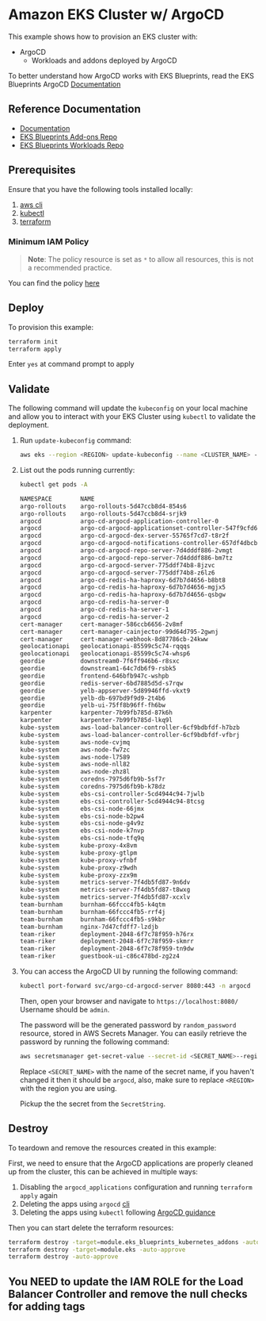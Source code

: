 # Amazon EKS Cluster w/ ArgoCD

This example shows how to provision an EKS cluster with:

- ArgoCD
  - Workloads and addons deployed by ArgoCD

To better understand how ArgoCD works with EKS Blueprints, read the EKS Blueprints ArgoCD [Documentation](https://aws-ia.github.io/terraform-aws-eks-blueprints/latest/add-ons/argocd/)

## Reference Documentation

- [Documentation](https://aws-ia.github.io/terraform-aws-eks-blueprints/latest/add-ons/argocd/)
- [EKS Blueprints Add-ons Repo](https://github.com/aws-samples/eks-blueprints-add-ons)
- [EKS Blueprints Workloads Repo](https://github.com/aws-samples/eks-blueprints-workloads)

## Prerequisites

Ensure that you have the following tools installed locally:

1. [aws cli](https://docs.aws.amazon.com/cli/latest/userguide/install-cliv2.html)
2. [kubectl](https://Kubernetes.io/docs/tasks/tools/)
3. [terraform](https://learn.hashicorp.com/tutorials/terraform/install-cli)

### Minimum IAM Policy

> **Note**: The policy resource is set as `*` to allow all resources, this is not a recommended practice.

You can find the policy [here](min-iam-policy.json)

## Deploy

To provision this example:

```sh
terraform init
terraform apply
```

Enter `yes` at command prompt to apply

## Validate

The following command will update the `kubeconfig` on your local machine and allow you to interact with your EKS Cluster using `kubectl` to validate the deployment.

1. Run `update-kubeconfig` command:

    ```sh
    aws eks --region <REGION> update-kubeconfig --name <CLUSTER_NAME> --alias <CLUSTER_NAME>
    ```

2. List out the pods running currently:

    ```sh
    kubectl get pods -A

    NAMESPACE        NAME                                                        READY   STATUS    RESTARTS          AGE
    argo-rollouts    argo-rollouts-5d47ccb8d4-854s6                              1/1     Running   0                 23h
    argo-rollouts    argo-rollouts-5d47ccb8d4-srjk9                              1/1     Running   0                 23h
    argocd           argo-cd-argocd-application-controller-0                     1/1     Running   0                 24h
    argocd           argo-cd-argocd-applicationset-controller-547f9cfd68-kp89p   1/1     Running   0                 24h
    argocd           argo-cd-argocd-dex-server-55765f7cd7-t8r2f                  1/1     Running   0                 24h
    argocd           argo-cd-argocd-notifications-controller-657df4dbcb-p596r    1/1     Running   0                 24h
    argocd           argo-cd-argocd-repo-server-7d4dddf886-2vmgt                 1/1     Running   0                 24h
    argocd           argo-cd-argocd-repo-server-7d4dddf886-bm7tz                 1/1     Running   0                 24h
    argocd           argo-cd-argocd-server-775ddf74b8-8jzvc                      1/1     Running   0                 24h
    argocd           argo-cd-argocd-server-775ddf74b8-z6lz6                      1/1     Running   0                 24h
    argocd           argo-cd-redis-ha-haproxy-6d7b7d4656-b8bt8                   1/1     Running   0                 24h
    argocd           argo-cd-redis-ha-haproxy-6d7b7d4656-mgjx5                   1/1     Running   0                 24h
    argocd           argo-cd-redis-ha-haproxy-6d7b7d4656-qsbgw                   1/1     Running   0                 24h
    argocd           argo-cd-redis-ha-server-0                                   4/4     Running   0                 24h
    argocd           argo-cd-redis-ha-server-1                                   4/4     Running   0                 24h
    argocd           argo-cd-redis-ha-server-2                                   4/4     Running   0                 24h
    cert-manager     cert-manager-586ccb6656-2v8mf                               1/1     Running   0                 23h
    cert-manager     cert-manager-cainjector-99d64d795-2gwnj                     1/1     Running   0                 23h
    cert-manager     cert-manager-webhook-8d87786cb-24kww                        1/1     Running   0                 23h
    geolocationapi   geolocationapi-85599c5c74-rqqqs                             2/2     Running   0                 25m
    geolocationapi   geolocationapi-85599c5c74-whsp6                             2/2     Running   0                 25m
    geordie          downstream0-7f6ff946b6-r8sxc                                1/1     Running   0                 25m
    geordie          downstream1-64c7db6f9-rsbk5                                 1/1     Running   0                 25m
    geordie          frontend-646bfb947c-wshpb                                   1/1     Running   0                 25m
    geordie          redis-server-6bd7885d5d-s7rqw                               1/1     Running   0                 25m
    geordie          yelb-appserver-5d89946ffd-vkxt9                             1/1     Running   0                 25m
    geordie          yelb-db-697bd9f9d9-2t4b6                                    1/1     Running   0                 25m
    geordie          yelb-ui-75ff8b96ff-fh6bw                                    1/1     Running   0                 25m
    karpenter        karpenter-7b99fb785d-87k6h                                  1/1     Running   0                 106m
    karpenter        karpenter-7b99fb785d-lkq9l                                  1/1     Running   0                 106m
    kube-system      aws-load-balancer-controller-6cf9bdbfdf-h7bzb               1/1     Running   0                 20m
    kube-system      aws-load-balancer-controller-6cf9bdbfdf-vfbrj               1/1     Running   0                 20m
    kube-system      aws-node-cvjmq                                              1/1     Running   0                 24h
    kube-system      aws-node-fw7zc                                              1/1     Running   0                 24h
    kube-system      aws-node-l7589                                              1/1     Running   0                 24h
    kube-system      aws-node-nll82                                              1/1     Running   0                 24h
    kube-system      aws-node-zhz8l                                              1/1     Running   0                 24h
    kube-system      coredns-7975d6fb9b-5sf7r                                    1/1     Running   0                 24h
    kube-system      coredns-7975d6fb9b-k78dz                                    1/1     Running   0                 24h
    kube-system      ebs-csi-controller-5cd4944c94-7jwlb                         6/6     Running   0                 24h
    kube-system      ebs-csi-controller-5cd4944c94-8tcsg                         6/6     Running   0                 24h
    kube-system      ebs-csi-node-66jmx                                          3/3     Running   0                 24h
    kube-system      ebs-csi-node-b2pw4                                          3/3     Running   0                 24h
    kube-system      ebs-csi-node-g4v9z                                          3/3     Running   0                 24h
    kube-system      ebs-csi-node-k7nvp                                          3/3     Running   0                 24h
    kube-system      ebs-csi-node-tfq9q                                          3/3     Running   0                 24h
    kube-system      kube-proxy-4x8vm                                            1/1     Running   0                 24h
    kube-system      kube-proxy-gtlpm                                            1/1     Running   0                 24h
    kube-system      kube-proxy-vfnbf                                            1/1     Running   0                 24h
    kube-system      kube-proxy-z9wdh                                            1/1     Running   0                 24h
    kube-system      kube-proxy-zzx9m                                            1/1     Running   0                 24h
    kube-system      metrics-server-7f4db5fd87-9n6dv                             1/1     Running   0                 23h
    kube-system      metrics-server-7f4db5fd87-t8wxg                             1/1     Running   0                 23h
    kube-system      metrics-server-7f4db5fd87-xcxlv                             1/1     Running   0                 23h
    team-burnham     burnham-66fccc4fb5-k4qtm                                    1/1     Running   0                 25m
    team-burnham     burnham-66fccc4fb5-rrf4j                                    1/1     Running   0                 25m
    team-burnham     burnham-66fccc4fb5-s9kbr                                    1/1     Running   0                 25m
    team-burnham     nginx-7d47cfdff7-lzdjb                                      1/1     Running   0                 25m
    team-riker       deployment-2048-6f7c78f959-h76rx                            1/1     Running   0                 25m
    team-riker       deployment-2048-6f7c78f959-skmrr                            1/1     Running   0                 25m
    team-riker       deployment-2048-6f7c78f959-tn9dw                            1/1     Running   0                 25m
    team-riker       guestbook-ui-c86c478bd-zg2z4                                1/1     Running   0                 25m
    ```

3. You can access the ArgoCD UI by running the following command:

    ```sh
    kubectl port-forward svc/argo-cd-argocd-server 8080:443 -n argocd
    ```

    Then, open your browser and navigate to `https://localhost:8080/`
    Username should be `admin`.

    The password will be the generated password by `random_password` resource, stored in AWS Secrets Manager.
    You can easily retrieve the password by running the following command:

    ```sh
    aws secretsmanager get-secret-value --secret-id <SECRET_NAME>--region <REGION>
    ```

    Replace `<SECRET_NAME>` with the name of the secret name, if you haven't changed it then it should be `argocd`, also, make sure to replace `<REGION>` with the region you are using.

    Pickup the the secret from the `SecretString`.

## Destroy

To teardown and remove the resources created in this example:

First, we need to ensure that the ArgoCD applications are properly cleaned up from the cluster, this can be achieved in multiple ways:

1) Disabling the `argocd_applications` configuration and running `terraform apply` again
2) Deleting the apps using `argocd` [cli](https://argo-cd.readthedocs.io/en/stable/user-guide/app_deletion/#deletion-using-argocd)
3) Deleting the apps using `kubectl` following [ArgoCD guidance](https://argo-cd.readthedocs.io/en/stable/user-guide/app_deletion/#deletion-using-kubectl)

Then you can start delete the terraform resources:
```sh
terraform destroy -target=module.eks_blueprints_kubernetes_addons -auto-approve
terraform destroy -target=module.eks -auto-approve
terraform destroy -auto-approve
````

## You NEED to update the IAM ROLE for the Load Balancer Controller and remove the null checks for adding tags